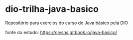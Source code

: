# dio-trilha-java-basico
Repositório para exercios do curso de Java básico pela DIO

fonte do estudo:
<https://glysns.gitbook.io/java-basico/>
